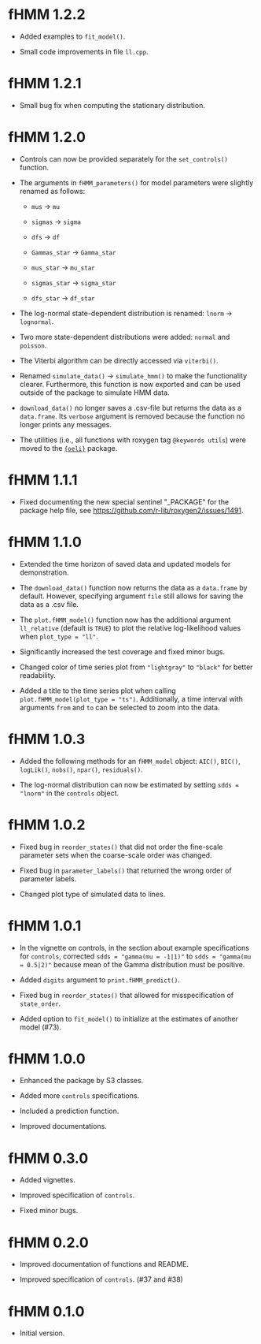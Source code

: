 # fHMM 1.2.2

* Added examples to `fit_model()`.

* Small code improvements in file `ll.cpp`.

# fHMM 1.2.1

* Small bug fix when computing the stationary distribution. 

# fHMM 1.2.0

* Controls can now be provided separately for the `set_controls()` function.

* The arguments in `fHMM_parameters()` for model parameters were slightly renamed as follows:

  - `mus` -> `mu`
  
  - `sigmas` -> `sigma`
  
  - `dfs` -> `df`
  
  - `Gammas_star` -> `Gamma_star`
  
  - `mus_star` -> `mu_star`
  
  - `sigmas_star` -> `sigma_star`
  
  - `dfs_star` -> `df_star`

* The log-normal state-dependent distribution is renamed: `lnorm` -> `lognormal`.

* Two more state-dependent distributions were added: `normal` and `poisson`.

* The Viterbi algorithm can be directly accessed via `viterbi()`.

* Renamed `simulate_data()` -> `simulate_hmm()` to make the functionality clearer. Furthermore, this function is now exported and can be used outside of the package to simulate HMM data.

* `download_data()` no longer saves a .csv-file but returns the data as a `data.frame`. Its `verbose` argument is removed because the function no longer prints any messages.

* The utilities (i.e., all functions with roxygen tag `@keywords utils`) were moved to the [`{oeli}`](https://loelschlaeger.de/oeli/) package.

# fHMM 1.1.1

* Fixed documenting the new special sentinel "_PACKAGE" for the package help file, see https://github.com/r-lib/roxygen2/issues/1491.

# fHMM 1.1.0

* Extended the time horizon of saved data and updated models for demonstration.

* The `download_data()` function now returns the data as a `data.frame` by default. However, specifying argument `file` still allows for saving the data as a .csv file.

* The `plot.fHMM_model()` function now has the additional argument `ll_relative` (default is `TRUE`) to plot the relative log-likelihood values when `plot_type = "ll"`.

* Significantly increased the test coverage and fixed minor bugs.

* Changed color of time series plot from `"lightgray"` to `"black"` for better readability.

* Added a title to the time series plot when calling `plot.fHMM_model(plot_type = "ts")`. Additionally, a time interval with arguments `from` and `to` can be selected to zoom into the data.

# fHMM 1.0.3

* Added the following methods for an `fHMM_model` object: `AIC()`, `BIC()`, `logLik()`, `nobs()`, `npar()`, `residuals()`.

* The log-normal distribution can now be estimated by setting `sdds = "lnorm"` in the `controls` object.

# fHMM 1.0.2

* Fixed bug in `reorder_states()` that did not order the fine-scale parameter sets when the coarse-scale order was changed.

* Fixed bug in `parameter_labels()` that returned the wrong order of parameter labels.

* Changed plot type of simulated data to lines.

# fHMM 1.0.1

* In the vignette on controls, in the section about example specifications for `controls`, corrected `sdds = "gamma(mu = -1|1)"` to `sdds = "gamma(mu = 0.5|2)"` because mean of the Gamma distribution must be positive.

* Added `digits` argument to `print.fHMM_predict()`.

* Fixed bug in `reorder_states()` that allowed for misspecification of `state_order`.

* Added option to `fit_model()` to initialize at the estimates of another model (#73).

# fHMM 1.0.0

* Enhanced the package by S3 classes.

* Added more `controls` specifications.

* Included a prediction function.

* Improved documentations.

# fHMM 0.3.0

* Added vignettes.

* Improved specification of `controls`.

* Fixed minor bugs.

# fHMM 0.2.0

* Improved documentation of functions and README.

* Improved specification of `controls`. (#37 and #38)

# fHMM 0.1.0

* Initial version.
